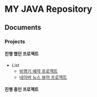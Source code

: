 # MY JAVA Repository

## Documents


### Projects
#### 진행 했던 프로젝트
- List
  - [비행기 예약 프로젝트](./projects/AirReservationPjt)
  - [네이버 뉴스 뷰어 프로젝트](./projects/newViewersPjt)

#### 진행 중인 프로젝트